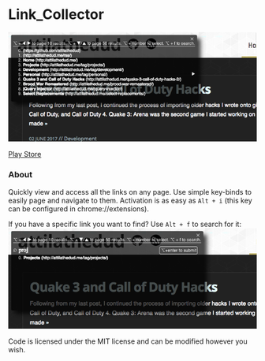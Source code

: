 # Link_Collector
![Main Display screenshot](/promos/promo_2.png?raw=true "Main Display")

[Play Store](https://chrome.google.com/webstore/detail/link-collector/mkfggmeifjpmndaflbgcnoocjikgblob "Play Store")

### About
Quickly view and access all the links on any page. Use simple key-binds to easily page and navigate to them. Activation is as easy as `Alt + i` (this key can be configured in chrome://extensions).

If you have a specific link you want to find? Use `Alt + f` to search for it:
![Search screenshot](/promos/promo_1.png?raw=true "Search")

Code is licensed under the MIT license and can be modified however you wish.
